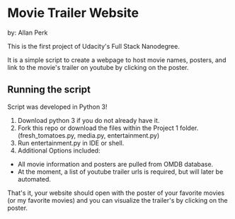 # Movie Trailer Website
by: Allan Perk

This is the first project of Udacity's Full Stack Nanodegree.

It is a simple script to create a webpage to host movie names, posters, and link to the movie's trailer on youtube by 
clicking on the poster.

## Running the script
Script was developed in Python 3!

1. Download python 3 if you do not already have it.
2. Fork this repo or download the files within the Project 1 folder. (fresh_tomatoes.py, media.py, entertainment.py)
3. Run entertainment.py in IDE or shell.
4. Additional Options included:
  - All movie information and posters are pulled from OMDB database.
  - At the moment, a list of youtube trailer urls is required, but will later be automated. 
  
That's it, your website should open with the poster of your favorite movies (or my favorite movies) and you can visualize the trailer's by clicking on the poster.
